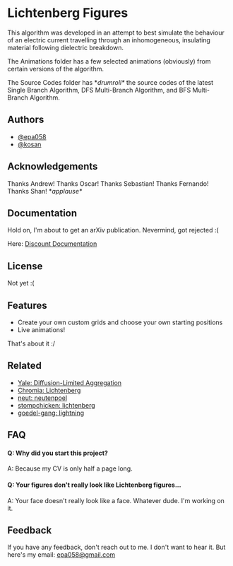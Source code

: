 
# Lichtenberg Figures

This algorithm was developed in an attempt to best simulate the behaviour of an electric current travelling through an inhomogeneous, insulating material following dielectric breakdown.

The Animations folder has a few selected animations (obviously) from certain versions of the algorithm.

The Source Codes folder has \**drumroll\** the source codes of the latest Single Branch Algorithm, DFS Multi-Branch Algorithm, and BFS Multi-Branch Algorithm.


## Authors

- [@epa058](https://github.com/epa058)
- [@kosan](https://github.com/shan-gao5)


## Acknowledgements

 Thanks Andrew! Thanks Oscar! Thanks Sebastian! Thanks Fernando! Thanks Shan! \**applause\**


## Documentation

Hold on, I'm about to get an arXiv publication. Nevermind, got rejected :( 

Here: [Discount Documentation](https://github.com/epa058/Lichtenberg-Figures/blob/main/Paper%20rejected%20by%20arXiv.pdf)


## License

Not yet :(


## Features

- Create your own custom grids and choose your own starting positions
- Live animations!

That's about it :/

## Related

- [Yale: Diffusion-Limited Aggregation](https://web.archive.org/web/20030805085849/http://classes.yale.edu/fractals/Panorama/Physics/DLA/DLA.html)
- [Chromia: Lichtenberg](https://github.com/chromia/lichtenberg)
- [neut: neutenpoel](https://github.com/neut/neutenpoel)
- [stompchicken: lichtenberg](https://github.com/stompchicken/lichtenberg)
- [goedel-gang: lightning](https://github.com/goedel-gang/lightning)

## FAQ

#### Q: Why did you start this project?

A: Because my CV is only half a page long.

#### Q: Your figures don't really look like Lichtenberg figures...

A: Your face doesn't really look like a face. Whatever dude. I'm working on it.


## Feedback

If you have any feedback, don't reach out to me. I don't want to hear it. But here's my email: epa058@gmail.com
